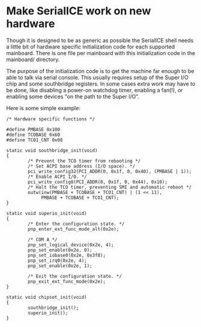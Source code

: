 # Make SerialICE work on new hardware
Though it is designed to be as generic as possible the SerialICE shell
needs a little bit of hardware specific initialization code for each
supported mainboard. There is one file per mainboard with this
initialization code in the mainboard/ directory.

The purpose of the initialization code is to get the machine far enough
to be able to talk via serial console. This usually requires setup of
the Super I/O chip and some southbridge registers. In some cases extra
work may have to be done, like disabling a power-on watchdog timer,
enabling a fan(!), or enabling some devices "on the path to the Super
I/O".

Here is some simple example:

    
    /* Hardware specific functions */
    
    #define PMBASE 0x100
    #define TCOBASE 0x60
    #define TCO1_CNT 0x08
    
    static void southbridge_init(void)
    {
            /* Prevent the TCO timer from rebooting */
            /* Set ACPI base address (I/O space). */
            pci_write_config32(PCI_ADDR(0, 0x1f, 0, 0x40), (PMBASE | 1));
            /* Enable ACPI I/O. */
            pci_write_config8(PCI_ADDR(0, 0x1f, 0, 0x44), 0x10);
            /* Halt the TCO timer, preventing SMI and automatic reboot */
            outw(inw(PMBASE + TCOBASE + TCO1_CNT) | (1 << 11),
                 PMBASE + TCOBASE + TCO1_CNT);
    }
    
    static void superio_init(void)
    {
            /* Enter the configuration state. */
            pnp_enter_ext_func_mode_alt(0x2e);
    
            /* COM A */
            pnp_set_logical_device(0x2e, 4);
            pnp_set_enable(0x2e, 0);
            pnp_set_iobase0(0x2e, 0x3f8);
            pnp_set_irq0(0x2e, 4);
            pnp_set_enable(0x2e, 1);
    
            /* Exit the configuration state. */
            pnp_exit_ext_func_mode(0x2e);
    }
    
    static void chipset_init(void)
    {
            southbridge_init();
            superio_init();
    }
